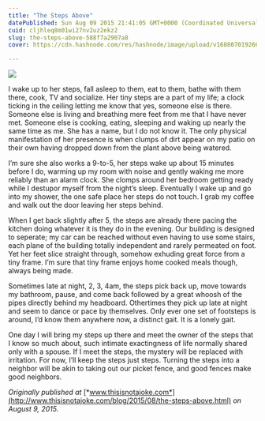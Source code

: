 ```yaml
---
title: "The Steps Above"
datePublished: Sun Aug 09 2015 21:41:05 GMT+0000 (Coordinated Universal Time)
cuid: cljhleq8m01wi27nv2uz2ekz2
slug: the-steps-above-588f7a2907a8
cover: https://cdn.hashnode.com/res/hashnode/image/upload/v1688070192664/498ac99f-ef5e-40a9-b3c2-fbfcdb80c577.jpeg

---
```


![](https://cdn.hashnode.com/res/hashnode/image/upload/v1688070192664/498ac99f-ef5e-40a9-b3c2-fbfcdb80c577.jpeg)

I wake up to her steps, fall asleep to them, eat to them, bathe with them there, cook, TV and socialize. Her tiny steps are a part of my life; a clock ticking in the ceiling letting me know that yes, someone else is there. Someone else is living and breathing mere feet from me that I have never met. Someone else is cooking, eating, sleeping and waking up nearly the same time as me. She has a name, but I do not know it. The only physical manifestation of her presence is when clumps of dirt appear on my patio on their own having dropped down from the plant above being watered.

I’m sure she also works a 9-to-5, her steps wake up about 15 minutes before I do, warming up my room with noise and gently waking me more reliably than an alarm clock. She clomps around her bedroom getting ready while I destupor myself from the night’s sleep. Eventually I wake up and go into my shower, the one safe place her steps do not touch. I grab my coffee and walk out the door leaving her steps behind.

When I get back slightly after 5, the steps are already there pacing the kitchen doing whatever it is they do in the evening. Our building is designed to seperate; my car can be reached without even having to use some stairs, each plane of the building totally independent and rarely permeated on foot. Yet her feet slice straight through, somehow exhuding great force from a tiny frame. I’m sure that tiny frame enjoys home cooked meals though, always being made.

Sometimes late at night, 2, 3, 4am, the steps pick back up, move towards my bathroom, pause, and come back followed by a great whoosh of the pipes directly behind my headboard. Othertimes they pick up late at night and seem to dance or pace by themselves. Only ever one set of footsteps is around, I’d know them anywhere now, a distinct gait. It is a lonely gait.

One day I will bring my steps up there and meet the owner of the steps that I know so much about, such intimate exactingness of life normally shared only with a spouse. If I meet the steps, the mystery will be replaced with irritation. For now, I’ll keep the steps just steps. Turning the steps into a neighbor will be akin to taking out our picket fence, and good fences make good neighbors.

*Originally published at* [*www.thisisnotajoke.com*](http://www.thisisnotajoke.com/blog/2015/08/the-steps-above.html) *on August 9, 2015.*